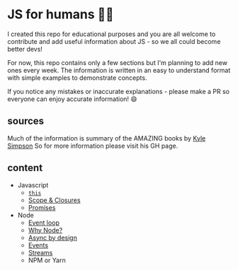 # JS for humans 👨‍💻

I created this repo for educational purposes and you are all welcome to contribute and add useful information about JS - so we all could become better devs! 

For now, this repo contains only a few sections but I'm planning to add new ones every week. The information is written in an easy to understand format with simple examples to demonstrate concepts.  

If you notice any mistakes or inaccurate explanations - please make a PR so everyone can enjoy accurate information! :smile: 

## sources 
Much of the information is summary of the AMAZING books by [Kyle Simpson](https://github.com/getify) So for more information please visit his GH page. 

## content
* Javascript
    * [`this`](lib/this.md) 
    * [Scope & Closures](lib/scopeNclosures.md)
    * [Promises](lib/promises.md)
* Node
    * [Event loop](lib/event_loop.md)
    * [Why Node?](lib/whyNode.md) 
    * [Async by design](lib/asyncByDesign.md)
    * [Events](lib/Events.md)
    * [Streams](lib/Streams)
    * NPM or Yarn
